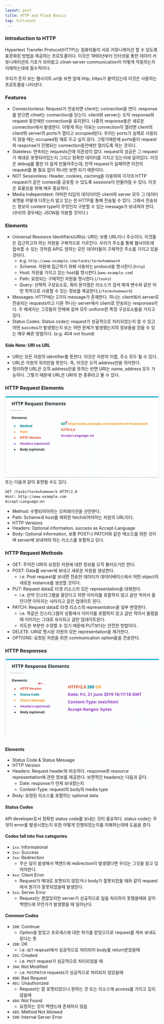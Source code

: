 ```yaml
---
layout: post
title: HTTP and Flask Basics
tag: fullstack
---
```

### Introduction to HTTP
Hypertext Transfer Protocol(HTTP)는 컴퓨터들이 서로 커뮤니케이션 할 수 있도록 표준화된 방법을 제공하는 프로토콜이다. 이것은 1990년부터 인터넷을 통한 
데이터 커뮤니케이션의 기초가 되어왔고 clinet-server communication이 어떻게 작동하는지 이해하는데에 필수적이다.

우리가 흔히 보는 웹사이트 url을 보면 앞에 http, https가 붙어있는데 이것은 사용하는 프로토콜을 나타낸다.

### Features
- Connectionless: Request가 전송되면 client는 connection을 연다. response를 받으면 clinet는 connection을 닫는다. client와 server는 
오직 response와 request 동안에만 connection을 유지한다. 나중의 response들은 새로운 connection에서 발생한다. 이렇게 하는 이유는 connection이
 열리면 client의 client와 server의 ports가 열리고 occupied된다. 우리는 ports가 실제로 사용되지 않을 때는 occupied된 채로 두고 싶지 않다. 그렇기때문에 
 ports들이 request와 response가 진행되는 connection동안에만 열리도록 하는 것이다.
- Stateless: 연속되는 requests간에 의존성이 없다. request의 성공은 그 request가 제대로 포맷되어있는지 그리고 정확한 데이터를 가지고 있는지에 달려있다.
 이것은 debug를 훨씬 더 쉽게 만들어주는데, 만약 request가 실패하면 이전의 request를 볼 필요 없이 하나만 보면 되기 때문이다.
- NOT Sessionless: Header, cookies, caching을 이용하여 각각의 HTTP request가 같은 context를 공유할 수 있도록 sessions이 만들어질 수 있다. 이것은 효율성을 위해 매우 중요하다.
- Media Indepentdent: 어떠한 타입의 데이터이든 client와 server 모두 그 데이터 포맷을 어떻게 다루는지 알고 있는 한 HTTP를 통해 전송될 수 있다. 
그래서 전송되는 정보의 content type이 무엇인지 구분할 수 있는 message가 보내져야 한다.(우리의 경우에는 JSON을 이용할 것이다.)


### Elements
- Universal Resource Identifiers(URIs): URI는 보통 URL이나 주소이다. 이것들은 접근하고자 하는 자원을 구체적으로 가르킨다. 
우리가 주소를 통해 웹사이트에 접속할 수 있는 것처럼 API도 원하는 모든 데이터들이 구체적인 주소를 가지고 있을 것이다.
  - e.g. `http://www.example.com/tasks/term=homework`
  - Scheme: 자원에 접근하기 위해 사용되는 protocol을 명시한다.(`http`)
  - Host: 자원을 가지고 있는 host를 명시한다.(`www.example.com`)
  - Path: 요청되는 구체적인 자원을 명시한다.(`/tasks`)
  - Query: 선택적 구성요소로, 쿼리 문자열은 리소스가 검색 매개 변수와 같은 어떤 목적으로 사용할 수 있는 정보를 제공한다.(`/term=homework`)
- Messages: HTTP에는 2가지 message가 존재한다. 하나는 client에서 server로 전송되는 requests이고 다른 하나는 server에서 client로 전송되는 responses이다.
두 메세지는 그것들의 전체에 걸쳐 모두 uniform한 특정 구성요소들을 가지고 있다.
- Status Codes: Status code는 request가 성공적으로 처리되었는지 알 수 있고 어떤 success가 발생했는지 또는 어떤 문제가 발생했는지의 정보들을 얻을 수 있는 매우 빠른 방법이다.
(e.g. 404 not found)

#### Side Note: URI vs URL
- URI는 모든 자원의 identifier를 뜻한다. 이것은 자원의 이름, 주소 모두 될 수 있다.
- URL은 자원의 위치만을 뜻한다. 즉, 이것은 오직 address만을 의미한다.
- 정리하면 URL은 오직 address만을 뜻하는 반면 URI는 name, address 모두 가능하다. 그렇기 때문에 URL은 URI의 한 종류라고 볼 수 있다.

### HTTP Request Elements
![requestelement](/img/requestelement.png)
또는 다음과 같이 표현될 수도 있다.
```
GET /tasks?term=homework HTTP/2.0
Host: http://www.example.com
Accept-Language:en
```

- Method: 수행되어야하는 오퍼레이션을 선언한다.
- Path: Scheme과 host를 제외한 fetch되어야하는 자원의 URL이다.
- HTTP Versions
- Headers: Optional information, success as Accept-Language
- Body: Optional information, 보통 POST나 PATCH와 같은 메소드를 위한 것이며 server에 보내져야 하는 리소스를 포함하고 있다.


### HTTP Request Methods
- GET: 주어진 URI의 요청된 자원에 대한 정보를 오직 불러오기만 한다.
- POST: Data를 server에 보내고 새로운 자원을 생성한다.
  - i.e. Post request를 보내면 전송한 데이터가 데이터베이스에서 어떤 object의 새로운 instance를 생성할 것이다.
- PUT: Request data로 타겟 리소스의 모든 representation을 대체한다.
  - i.e. 만약 인스타그램을 올린다고 하면 이미지를 포함하지 않고 글만 적어서 올린다면 이미지는 사라지고 글은 업데이트 된다.
- PATCH: Request data로 타겟 리소스의 representation을 일부 변경한다.
  - i.e. 똑같은 인스타그램의 상황에서 이미지를 포함하지 않고 글만 적어서 올렸을 때 이미지는 그대로 유지되고 글만 업데이트된다.
  - 의도한 부분만 수정할 수 있기 때문에 PUT보다는 안전한 방법이다.
- DELETE: URI로 명시된 자원의 모든 representation을 제거한다.
- OPTIONS: 요청된 자원을 위한 communication option들을 전송한다.

### HTTP Responses
![responseElement](/img/responseelement.png)

#### Elements
- Status Code & Status Message
- HTTP Version
- Headers: Request header와 비슷하다. response와 resource representation에 관한 정보를 제공한다. 보편적인 headers는 다음과 같다.
  - Date: response가 언제 보내졌는지
  - Content-Type: request의 body의 media type
- Body: 요청된 리소스를 포함하는 optional data

#### Status Codes
API developer로서 정확한 status code를 보내는 것이 중요하다. status code는 무엇이 error를 발생시켰는지 또한 어떻게 진행되었는지를 이해하는데에 도움을 준다.

#### Codes fall into five categories
- `1xx`: Informational
- `2xx`: Success
- `3xx`: Redirection
  - 무슨 일이 발생해서 백엔드에 redirection이 발생했다면 우리는 그것을 알고 있어야한다.
- `4xx`: Client Error
  - Request가 제대로 포맷되지 않았거나 body가 잘못되었을 때와 같이 request에서 뭔가가 잘못되었을때 발생한다.
- `5xx`: Server Error
  - Request는 괜찮았지만 server가 성공적으로 일을 처리하지 못했을때와 같이 백엔드에 무언가가 발생했을 때 일어난다.

#### Common Codes
- `100`: Continue
  - Option을 받았고 프로세스에 대한 허가를 받았으므로 request를 계속 보내도 된다는 뜻
- `200`: OK
  - i.e. `GET` reqeust에서 성공적으로 처리되어 body를 return받았을때
- `201`: Created
  - i.e. `POST` request가 성공적으로 처리되었을 때 
- `304`: Not Modified
  - i.e. `PUT`/`PATCH` requests가 성공적으로 처리되지 않았을때
- `400`: Bad Request
- `401`: Unauthorized
  - Request는 잘 포맷되었으나 원하는 것 또는 리소스에 access를 가지고 있지 않을때
- `404`: Not Found
  - 요청하는 것이 백엔드에 존재하지 않음
- `405`: Method Not Allowed
- `500`: Internal Server Error
